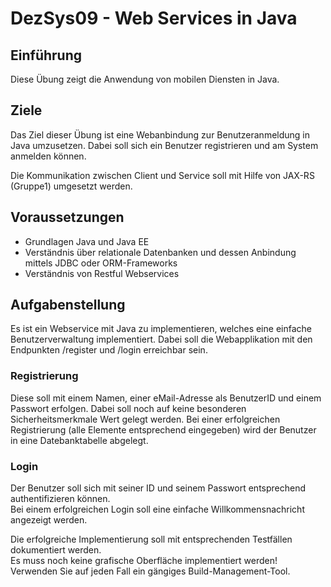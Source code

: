 # DezSys09 - Web Services in Java

## Einführung

Diese Übung zeigt die Anwendung von mobilen Diensten in Java.

## Ziele

Das Ziel dieser Übung ist eine Webanbindung zur Benutzeranmeldung in Java umzusetzen. 
Dabei soll sich ein Benutzer registrieren und am System anmelden können.

Die Kommunikation zwischen Client und Service soll mit Hilfe von JAX-RS (Gruppe1) umgesetzt werden.

## Voraussetzungen

- Grundlagen Java und Java EE
- Verständnis über relationale Datenbanken und dessen Anbindung mittels JDBC oder ORM-Frameworks
- Verständnis von Restful Webservices

## Aufgabenstellung

Es ist ein Webservice mit Java zu implementieren, welches eine einfache Benutzerverwaltung implementiert. 
Dabei soll die Webapplikation mit den Endpunkten /register und /login erreichbar sein.

### Registrierung

Diese soll mit einem Namen, einer eMail-Adresse als BenutzerID und einem Passwort erfolgen. Dabei soll noch auf keine besonderen Sicherheitsmerkmale Wert gelegt werden. Bei einer erfolgreichen Registrierung (alle Elemente entsprechend eingegeben) wird der Benutzer in eine Datebanktabelle abgelegt.

### Login

Der Benutzer soll sich mit seiner ID und seinem Passwort entsprechend authentifizieren können.  
Bei einem erfolgreichen Login soll eine einfache Willkommensnachricht angezeigt werden.

Die erfolgreiche Implementierung soll mit entsprechenden Testfällen dokumentiert werden.  
Es muss noch keine grafische Oberfläche implementiert werden! Verwenden Sie auf jeden Fall ein gängiges Build-Management-Tool.